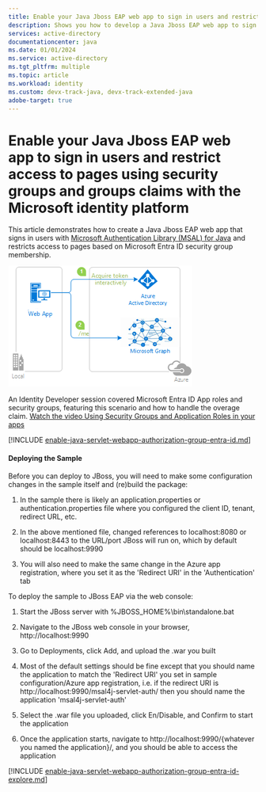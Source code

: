```yaml
---
title: Enable your Java Jboss EAP web app to sign in users and restrict access to pages using security groups and groups claims with the Microsoft identity platform
description: Shows you how to develop a Java Jboss EAP web app to sign in users and restrict access to pages using security groups and groups claims with the Microsoft identity platform.
services: active-directory
documentationcenter: java
ms.date: 01/01/2024
ms.service: active-directory
ms.tgt_pltfrm: multiple
ms.topic: article
ms.workload: identity
ms.custom: devx-track-java, devx-track-extended-java
adobe-target: true
---
```


# Enable your Java Jboss EAP web app to sign in users and restrict access to pages using security groups and groups claims with the Microsoft identity platform

This article demonstrates how to create a Java Jboss EAP web app that signs in users with [Microsoft Authentication Library (MSAL) for Java](https://github.com/AzureAD/microsoft-authentication-library-for-java) and restricts access to pages based on Microsoft Entra ID security group membership.

![Overview](./media/topology.png)

An Identity Developer session covered Microsoft Entra ID App roles and security groups, featuring this scenario and how to handle the overage claim. [Watch the video Using Security Groups and Application Roles in your apps](https://www.youtube.com/watch?v=LRoc-na27l0)

[!INCLUDE [enable-java-servlet-webapp-authorization-group-entra-id.md](includes/enable-java-servlet-webapp-authorization-group-entra-id.md)]

#### Deploying the Sample

Before you can deploy to JBoss, you will need to make some configuration changes in the sample itself and (re)build the package:

1. In the sample there is likely an application.properties or authentication.properties file where you configured the client ID, tenant, redirect URL, etc.

1. In the above mentioned file, changed references to localhost:8080 or localhost:8443 to the URL/port JBoss will run on, which by default should be localhost:9990

1. You will also need to make the same change in the Azure app registration, where you set it as the 'Redirect URI' in the 'Authentication' tab

To deploy the sample to JBoss EAP via the web console:

1. Start the JBoss server with %JBOSS_HOME%\bin\standalone.bat

1. Navigate to the JBoss web console in your browser, http://localhost:9990

1. Go to Deployments, click Add, and upload the .war you built

1. Most of the default settings should be fine except that you should name the application to match the 'Redirect URI' you set in sample configuration/Azure app registration, i.e. if the redirect URI is http://localhost:9990/msal4j-servlet-auth/ then you should name the application 'msal4j-servlet-auth'

1. Select the .war file you uploaded, click En/Disable, and Confirm to start the application

1. Once the application starts, navigate to http://localhost:9990/{whatever you named the application}/, and you should be able to access the application

[!INCLUDE [enable-java-servlet-webapp-authorization-group-entra-id-explore.md](includes/enable-java-servlet-webapp-authorization-group-entra-id-explore.md)]